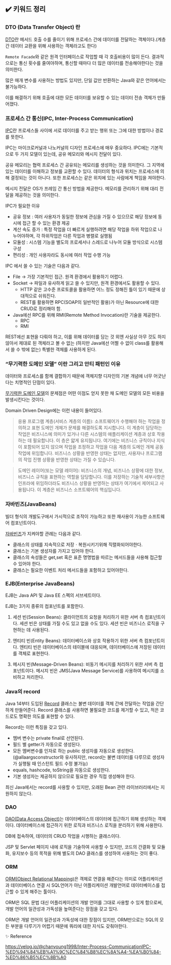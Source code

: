 ## ✔️ 키워드 정리

### DTO (Data Transfer Object) 란

[DTO](https://martinfowler.com/eaaCatalog/dataTransferObject.html)란 메서드 호출 수를 줄이기 위해 프로세스 간에 데이터를 전달하는 객체이다.(계층간 데이터 교환을 위해 사용하는 객체라고도 한다)

`Remote Facade`와 같은 원격 인터페이스로 작업할 때 각 호출비용이 많이 든다. 결과적으로는 통신 횟수를 줄여야하며, 통신할 때마다 더 많은 데이터를 전송해야한다는 것을 의미한다.

많은 매개 변수를 사용하는 방법도 있지만, 단일 값만 반환하는 Java와 같은 언어에서는 불가능하다.

이를 해결하기 위해 호출에 대한 모든 데이터를 보유할 수 있는 데이터 전송 객체가 만들어졌다.

### 프로세스 간 통신(IPC, Inter-Process Communication)

[IPC](https://ko.wikipedia.org/wiki/%ED%94%84%EB%A1%9C%EC%84%B8%EC%8A%A4_%EA%B0%84_%ED%86%B5%EC%8B%A0)란 프로세스들 사이에 서로 데이터를 주고 받는 행위 또는 그에 대한 방법이나 경로를 뜻한다.

IPC는 마이크로커널과 나노커널의 디자인 프로세스에 매우 중요하다.
IPC에는 기본적으로 두 가지 모델이 있는데, 공유 메모리와 메시지 전달이 있다.

공유 메모리는 협력 프로세스 간 공유되는 메모리를 생성하는 것을 의미한다. 그 지역에 있는 데이터를 이해하고 정보를 교환할 수 있다.
데이터의 형식과 위치는 프로세스에 의해 결정되는 것이 아니다. 또한 프로세스는 같은 위치에 있는 사람에게 책임을 져야한다.

메시지 전달은 OS가 프레임 간 통신 방법을 제공한다. 메모리를 관리하기 위해 대리 전달을 제공하는 것을 의미한다.

IPC가 필요한 이유
- 공유 정보
    : 여러 사용자가 동일한 정보에 관심을 가질 수 있으므로 해당 정보에 동시에 접근 할 수 있는 환경 제공
- 계산 속도 증가
    : 특정 작업을 더 빠르게 실행하려면 해당 작업을 하위 작업으로 나누어야하며, 각 하위작업은 다른 작업과 병렬로 실행됨
- 모듈성
    : 시스템 기능을 별도의 프로세서나 스레드로 나누어 모듈 방식으로 시스템 구성
- 편리성
    : 개인 사용자라도 동시에 여러 작업 수행 가능

IPC 에서 쓸 수 있는 기술은 다음과 같다.

- File → 가장 기본적인 접근. 원격 환경에서 활용하기 어렵다.
- Socket → 파일과 유사하게 읽고 쓸 수 있지만, 원격 환경에서도 활용할 수 있다.
    - HTTP 같은 고수준 프로토콜을 활용하면 어느 정도 정해진 틀이 있기 때문에 상대적으로 쉬워진다.
    - REST를 활용하면 RPC(SOAP의 일반적인 활용)가 아닌 Resource에 대한 CRUD로 정리해야 함.
- Java에선 RPC를 위해 RMI(Remote Method Invocation)란 기술을 제공한다.
    - RPC
    - RMI

REST에선 표현을 다뤄야 하고, 이를 위해 데이터를 담는 것 외엔 사실상 아무 것도 하지 않아서 제대로 된 객체라고 볼 수 없는 (하지만 Java에선 어쩔 수 없이 class를 활용해서 쓸 수 밖에 없는) 특별한 객체를 사용하게 된다.

### “무기력한 도메인 모델” 이란 그리고 안티 패턴인 이유

데이터와 프로세스를 함께 결합하기 때문에 객체지향 디자인의 기본 개념에 너무 어긋난다는 치명적인 단점이 있다.

[무기력한 도메인 모델](https://martinfowler.com/bliki/AnemicDomainModel.html)의 문제점은 어떤 이점도 얻지 못한 채 도메인 모델의 모든 비용을 발생시킨다는 것이다.

Domain Driven Design에는 이런 내용이 들어있다.


> 응용 프로그램 계층(서비스 계층의 이름): 소프트웨어가 수행해야 하는 작업을 정의하고 표현 도메인 개체가 문제를 해결하도록 지시합니다. 이 계층이 담당하는 작업은 비즈니스에 의미가 있거나 다른 시스템의 애플리케이션 계층과 상호 작용하는 데 필요합니다. 이 층은 얇게 유지됩니다. 여기에는 비즈니스 규칙이나 지식이 포함되어 있지 않으며 작업을 조정하고 작업을 다음 계층의 도메인 개체 공동 작업에 위임합니다. 비즈니스 상황을 반영한 상태는 없지만, 사용자나 프로그램의 작업 진행 상황을 반영한 상태는 가질 수 있습니다.

> 도메인 레이어(또는 모델 레이어): 비즈니스의 개념, 비즈니스 상황에 대한 정보, 비즈니스 규칙을 표현하는 역할을 담당합니다. 이를 저장하는 기술적 세부사항은 인프라에 위임하더라도 비즈니스 상황을 반영하는 상태가 여기에서 제어되고 사용됩니다. 이 계층은 비즈니스 소프트웨어의 핵심입니다.

### 자바빈즈(JavaBeans)

빌더 형식의 개발도구에서 가시적으로 조작이 가능하고 또한 재사용이 가능한 소프트웨어 컴포넌트이다.

[자바빈즈](https://ko.wikipedia.org/wiki/%EC%9E%90%EB%B0%94%EB%B9%88%EC%A6%88)가 지켜야할 관례는 다음과 같다.
- 클래스의 상태를 지속적으로 저장ㆍ복원시키기위해 직렬화되어야한다.
- 클래스는 기본 생성자를 가지고 있어야 한다.
- 클래스의 속성들은 get,set 혹은 표준 명명법을 따르는 메서드들을 사용해 접근할 수 있어야 한다.
- 클래스는 필요한 이벤트 처리 메서드들을 포함하고 있어야한다.


### EJB(Enterprise JavaBeans)

EJB는 Java API 및 Java EE 스펙의 서브세트이다. 

EJB는 3가지 종류의 컴포넌트를 포함한다.

1. 세션 빈(Session Beans): 클라이언트의 요청을 처리하기 위한 서버 측 컴포넌트이다. 세션 빈은 상태를 가질 수도 있고 없을 수도 있다. 세션 빈은 비즈니스 로직을 구현하는 데 사용된다.

2. 엔티티 빈(Entity Beans): 데이터베이스와 상호 작용하기 위한 서버 측 컴포넌트이다. 엔티티 빈은 데이터베이스의 테이블에 대응되며, 데이터베이스에 저장된 데이터를 객체로 표현한다.

3. 메시지 빈(Message-Driven Beans): 비동기 메시지를 처리하기 위한 서버 측 컴포넌트이다. 메시지 빈은 JMS(Java Message Service)를 사용하여 메시지를 소비하고 처리한다.

### Java의 record

Java 14부터 도입된 [Record](https://s7won.tistory.com/2) 클래스는 불변 데이터를 객체 간에 전달하는 작업을 간단하게 만들어준다. Record 클래스를 사용하면 불필요한 코드를 제거할 수 있고, 적은 코드로도 명확한 의도를 표현할 수 있다.

Record는 이런 특징을 갖고 있다.

- 멤버 변수는 private final로 선언된다.
- 필드 별 getter가 자동으로 생성된다.
- 모든 멤버변수를 인자로 하는 public 생성자를 자동으로 생성한다.
    (@allaargsconstructor와 유사하지만, record는 불변 데이터를 다루므로 생성자가 실행될 때 인스턴트 필드 수정 불가능)
- equals, hashcode, toString을 자동으로 생성한다.
- 기본 생성자는 제공하지 않으므로 필요한 경우 직접 생성해야 한다.

최신 Java에서는 record를 사용할 수 있지만, 오래된 Bean 관련 라이브러리에서는 지원하지 않는다.

### DAO

[DAO(Data Access Object)](https://iri-kang.tistory.com/5)는 데이터베이스의 데이터에 접근하기 위해 생성하는 객체이다. 데이터베이스에 접근하기 위한 로직과 비즈니스 로직을 분리하기 위해 사용한다.

DB에 접속하여, 데이터의 CRUD 작업을 시행하는 클래스이다.

JSP 및 Servlet 페이지 내에 로직을 기술하여 사용할 수 있지만, 코드의 간결화 및 모듈화, 유지보수 등의 목적을 위해 별도의 DAO 클래스를 생성하여 사용하는 것이 좋다.

### ORM

[ORM(Object Relational Mapping)](https://jalynne-kim.medium.com/%EB%8D%B0%EC%9D%B4%ED%84%B0%EB%B2%A0%EC%9D%B4%EC%8A%A4-%EB%B0%B1%EC%97%94%EB%93%9C-orm-object-relational-mapping-%EC%9D%98-%EA%B0%9C%EB%85%90%EA%B3%BC-%EC%A2%85%EB%A5%98-%ED%99%9C%EC%9A%A9%EB%B0%A9%EC%95%88-c43b69028957)은 객체로 연결을 해준다는 의미로 어플리케이션과 데이터베이스 연결 시 SQL언어가 아닌 어플리케이션 개발언어로 데이터베이스를 접근할 수 있게 해주는 툴이다.

ORM은 SQL 문법 대신 어플리케이션의 개발 언어를 그대로 사용할 수 있게 함으로써, 개발 언어의 일관성과 가독성을 높여준다는 장점을 갖고 있다. 

ORM은 개발 언어의 일관성과 가독성에 대한 장점이 있지만, ORM만으로는 SQL의 모든 부분을 다루기가 어렵기 때문에 쿼리에 대한 지식도 갖춰야한다.

✨ Reference

https://velog.io/@chanyoung1998/Inter-Process-CommunicationIPC-%ED%94%84%EB%A1%9C%EC%84%B8%EC%8A%A4-%EA%B0%84-%ED%86%B5%EC%8B%A0<br/>

